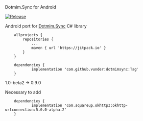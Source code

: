 Dotmim.Sync for Android

[![Release](https://jitpack.io/v/vunder/dotmimsync.svg)](https://jitpack.io/vunder/dotmimsync)

Android port for [Dotmim.Sync](https://github.com/Mimetis/Dotmim.Sync) C# library

```
    allprojects {
        repositories {
            ...
            maven { url 'https://jitpack.io' }
        }
    }
```

```
    dependencies {
            implementation 'com.github.vunder:dotmimsync:Tag'
    }
```

1.0-beta2 -> 0.9.0

Necessary to add
```
    dependencies {
            implementation 'com.squareup.okhttp3:okhttp-urlconnection:5.0.0-alpha.2'
    }
```

